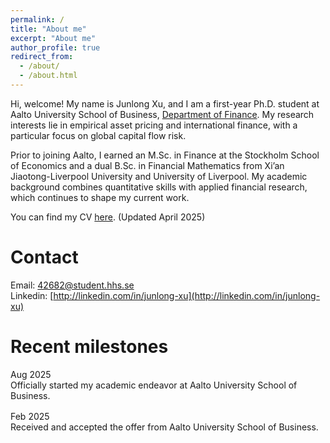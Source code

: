 ```yaml
---
permalink: /
title: "About me"
excerpt: "About me"
author_profile: true
redirect_from: 
  - /about/
  - /about.html
---
```


Hi, welcome! My name is Junlong Xu, and I am a first-year Ph.D. student at Aalto University School of Business, [Department of Finance](https://www.aalto.fi/en/department-of-finance). My research interests lie in empirical asset pricing and international finance, with a particular focus on global capital flow risk.

Prior to joining Aalto, I earned an M.Sc. in Finance at the Stockholm School of Economics and a dual B.Sc. in Financial Mathematics from Xi’an Jiaotong-Liverpool University and University of Liverpool. My academic background combines quantitative skills with applied financial research, which continues to shape my current work.

You can find my CV [here](/assets/CV.pdf). (Updated April 2025)


Contact
======
Email: [42682@student.hhs.se](mailto:42682@student.hhs.se)   
Linkedin: [http://linkedin.com/in/junlong-xu](http://linkedin.com/in/junlong-xu) 

Recent milestones
======
<ul class="timeline">
  <li>
    <span class="date">Aug 2025</span>
    <span class="desc">Officially started my academic endeavor at Aalto University School of Business.</span>
  </li>
  <li>
    <span class="date">Feb 2025</span>
    <span class="desc">Received and accepted the offer from Aalto University School of Business.</span>
  </li>
</ul>

<style>
.timeline {
  list-style: none;
  padding-left: 0;
  margin-top: 1rem;
}
.timeline li {
  margin-bottom: 1rem;
}
.timeline .date {
  display: inline-block;
  min-width: 100px;
}
.timeline .desc {
  display: inline-block;
}
</style>
